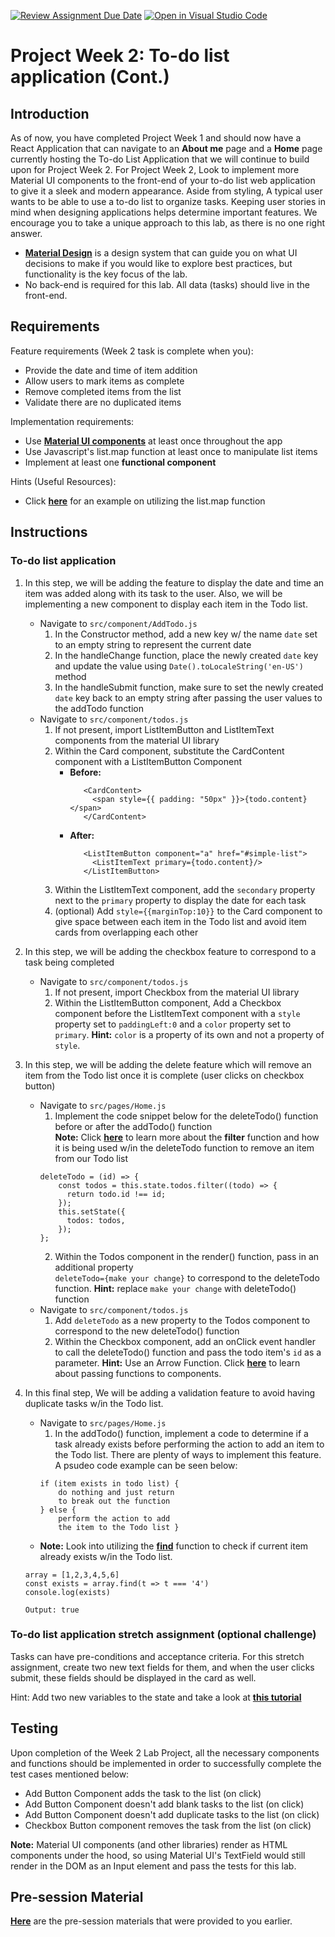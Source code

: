 [![Review Assignment Due Date](https://classroom.github.com/assets/deadline-readme-button-22041afd0340ce965d47ae6ef1cefeee28c7c493a6346c4f15d667ab976d596c.svg)](https://classroom.github.com/a/r9S7wyqT)
[![Open in Visual Studio Code](https://classroom.github.com/assets/open-in-vscode-2e0aaae1b6195c2367325f4f02e2d04e9abb55f0b24a779b69b11b9e10269abc.svg)](https://classroom.github.com/online_ide?assignment_repo_id=15267728&assignment_repo_type=AssignmentRepo)

# Project Week 2: To-do list application (Cont.)

## Introduction

As of now, you have completed Project Week 1 and should now have a React Application that can navigate to an **About me** page and a **Home** page currently hosting the To-do List Application that we will continue to build upon for Project Week 2. For Project Week 2, Look to implement more Material UI components to the front-end of your to-do list web application to give it a sleek and modern appearance. Aside from styling, A typical user wants to be able to use a to-do list to organize tasks. Keeping user stories in mind when designing applications helps determine important features. We encourage you to take a unique approach to this lab, as there is no one right answer.

- [**Material Design**](https://material.io/design/introduction) is a design system that can guide you on what UI decisions to make if you would like to explore best practices, but functionality is the key focus of the lab.
- No back-end is required for this lab. All data (tasks) should live in the front-end.

## Requirements

Feature requirements (Week 2 task is complete when you):

- Provide the date and time of item addition
- Allow users to mark items as complete
- Remove completed items from the list
- Validate there are no duplicated items

Implementation requirements:

- Use [**Material UI components**](https://material-ui.com/) at least once throughout the app
- Use Javascript's list.map function at least once to manipulate list items
- Implement at least one **functional component**

Hints (Useful Resources):

- Click [**here**](https://react.dev/learn/rendering-lists) for an example on utilizing the list.map function

## Instructions

### To-do list application

1. In this step, we will be adding the feature to display the date and time an item was added along with its task to the user. Also, we will be implementing a new component to display each item in the Todo list.

   - Navigate to `src/component/AddTodo.js`
     1. In the Constructor method, add a new key w/ the name `date` set to an empty string to represent the current date
     2. In the handleChange function, place the newly created `date` key and update the value using `Date().toLocaleString('en-US')` method
     3. In the handleSubmit function, make sure to set the newly created `date` key back to an empty string after passing the user values to the addTodo function
   - Navigate to `src/component/todos.js`
     1. If not present, import ListItemButton and ListItemText components from the material UI library
     2. Within the Card component, substitute the CardContent component with a ListItemButton Component
        - **Before:**
          ```
             <CardContent>
               <span style={{ padding: "50px" }}>{todo.content}</span>
             </CardContent>
          ```
        - **After:**
          ```
             <ListItemButton component="a" href="#simple-list">
               <ListItemText primary={todo.content}/>
             </ListItemButton>
          ```
     3. Within the ListItemText component, add the `secondary` property next to the `primary` property to display the date for each task
     4. (optional) Add `style={{marginTop:10}}` to the Card component to give space between each item in the Todo list and avoid item cards from overlapping each other

2. In this step, we will be adding the checkbox feature to correspond to a task being completed
   - Navigate to `src/component/todos.js`
     1. If not present, import Checkbox from the material UI library
     2. Within the ListItemButton component, Add a Checkbox component before the ListItemText component with a `style` property set to `paddingLeft:0` and a `color` property set to `primary`. **Hint:** `color` is a property of its own and not a property of `style`.
3. In this step, we will be adding the delete feature which will remove an item from the Todo list once it is complete (user clicks on checkbox button)
   - Navigate to `src/pages/Home.js`
     1. Implement the code snippet below for the deleteTodo() function before or after the addTodo() function\
        **Note:** Click [**here**](https://upmostly.com/tutorials/react-filter-filtering-arrays-in-react-with-examples) to learn more about the **filter** function and how it is being used w/in the deleteTodo function to remove an item from our Todo list
     ```
     deleteTodo = (id) => {
         const todos = this.state.todos.filter((todo) => {
           return todo.id !== id;
         });
         this.setState({
           todos: todos,
         });
     };
     ```
     2. Within the Todos component in the render() function, pass in an additional property\
        `deleteTodo={make your change}` to correspond to the deleteTodo function. **Hint:** replace `make your change` with deleteTodo() function
   - Navigate to `src/component/todos.js`
     1. Add `deleteTodo` as a new property to the Todos component to correspond to the new deleteTodo() function
     2. Within the Checkbox component, add an onClick event handler to call the deleteTodo() function and pass the todo item's `id` as a parameter. **Hint:** Use an Arrow Function. Click [**here**](https://reactjs.org/docs/faq-functions.html) to learn about passing functions to components.
4. In this final step, We will be adding a validation feature to avoid having duplicate tasks w/in the Todo list.

   - Navigate to `src/pages/Home.js`
     1. In the addTodo() function, implement a code to determine if a task already exists before performing the action to add an item to the Todo list. There are plenty of ways to implement this feature.\
        A psudeo code example can be seen below:
     ```
     if (item exists in todo list) {
         do nothing and just return
         to break out the function
     } else {
         perform the action to add
         the item to the Todo list }
     ```
   - **Note:** Look into utilizing the [**find**](https://developer.mozilla.org/en-US/docs/Web/JavaScript/Reference/Global_Objects/Array/find) function to check if current item already exists w/in the Todo list.

   ```
   array = [1,2,3,4,5,6]
   const exists = array.find(t => t === '4')
   console.log(exists)

   Output: true
   ```

### To-do list application stretch assignment (optional challenge)

Tasks can have pre-conditions and acceptance criteria. For this stretch assignment, create two new text fields for them, and when the user clicks submit, these fields should be displayed in the card as well.

Hint: Add two new variables to the state and take a look at [**this tutorial**](<https://www.tutorialspoint.com/how-to-use-the-handlechange-function-in-react-component#:~:text=In%20the%20handleChange()%20function%2C%20we%20can%20get%20the%20name,()%20function%20handles%20all%20inputs.>)

## Testing

Upon completion of the Week 2 Lab Project, all the necessary components and functions should be implemented in order to successfully complete the test cases mentioned below:

- Add Button Component adds the task to the list (on click)
- Add Button Component doesn't add blank tasks to the list (on click)
- Add Button Component doesn't add duplicate tasks to the list (on click)
- Checkbox Button component removes the task from the list (on click)

**Note:** Material UI components (and other libraries) render as HTML components under the hood, so using Material UI's TextField would still render in the DOM as an Input element and pass the tests for this lab.

## Pre-session Material

[**Here**](https://ibm.box.com/s/ir3pw5dzwluftvvh96ywbfx46senjlbb) are the pre-session materials that were provided to you earlier.
